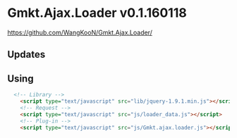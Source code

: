 # Gmkt.Ajax.Loader v0.1.160118
https://github.com/WangKooN/Gmkt.Ajax.Loader/

## Updates

## Using

```html
  <!-- Library -->
	<script type="text/javascript" src="lib/jquery-1.9.1.min.js"></script>
	<!-- Request -->
	<script type="text/javascript" src="js/loader_data.js"></script>	
	<!-- Plug-in -->
	<script type="text/javascript" src="js/Gmkt.ajax.loader.js"></script>
```




